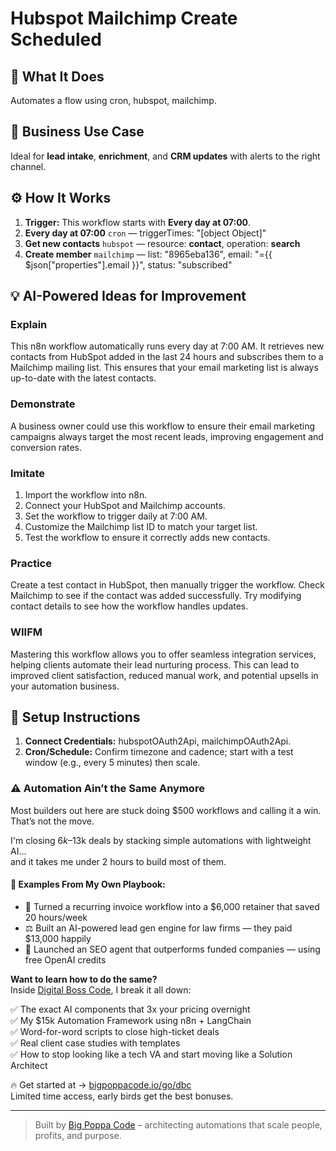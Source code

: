 # Hubspot Mailchimp Create Scheduled
  ## 🚀 What It Does
  Automates a flow using cron, hubspot, mailchimp.
  
  ## 💼 Business Use Case
  Ideal for **lead intake**, **enrichment**, and **CRM updates** with alerts to the right channel.
  
  ## ⚙️ How It Works
  1. **Trigger:** This workflow starts with **Every day at 07:00**.
  2. **Every day at 07:00** `cron` — triggerTimes: "[object Object]"
3. **Get new contacts** `hubspot` — resource: **contact**, operation: **search**
4. **Create member** `mailchimp` — list: "8965eba136", email: "={{ $json["properties"].email }}", status: "subscribed"
  
  ## 💡 AI-Powered Ideas for Improvement
  ### Explain
This n8n workflow automatically runs every day at 7:00 AM. It retrieves new contacts from HubSpot added in the last 24 hours and subscribes them to a Mailchimp mailing list. This ensures that your email marketing list is always up-to-date with the latest contacts.

### Demonstrate
A business owner could use this workflow to ensure their email marketing campaigns always target the most recent leads, improving engagement and conversion rates.

### Imitate
1. Import the workflow into n8n.
2. Connect your HubSpot and Mailchimp accounts.
3. Set the workflow to trigger daily at 7:00 AM.
4. Customize the Mailchimp list ID to match your target list.
5. Test the workflow to ensure it correctly adds new contacts.

### Practice
Create a test contact in HubSpot, then manually trigger the workflow. Check Mailchimp to see if the contact was added successfully. Try modifying contact details to see how the workflow handles updates.

### WIIFM
Mastering this workflow allows you to offer seamless integration services, helping clients automate their lead nurturing process. This can lead to improved client satisfaction, reduced manual work, and potential upsells in your automation business.
  
  ## 🔧 Setup Instructions
  1. **Connect Credentials:** hubspotOAuth2Api, mailchimpOAuth2Api.
2. **Cron/Schedule:** Confirm timezone and cadence; start with a test window (e.g., every 5 minutes) then scale.
  
### ⚠️ Automation Ain’t the Same Anymore

Most builders out here are stuck doing $500 workflows and calling it a win.  
That’s not the move.  

I'm closing $6k–$13k deals by stacking simple automations with lightweight AI...  
and it takes me under 2 hours to build most of them.

#### 🧠 Examples From My Own Playbook:
- 🔁 Turned a recurring invoice workflow into a $6,000 retainer that saved 20 hours/week  
- ⚖️ Built an AI-powered lead gen engine for law firms — they paid $13,000 happily  
- 🚀 Launched an SEO agent that outperforms funded companies — using free OpenAI credits  

**Want to learn how to do the same?**  
Inside [Digital Boss Code](https://bigpoppacode.io/go/dbc), I break it all down:

✅ The exact AI components that 3x your pricing overnight  
✅ My $15k Automation Framework using n8n + LangChain  
✅ Word-for-word scripts to close high-ticket deals  
✅ Real client case studies with templates  
✅ How to stop looking like a tech VA and start moving like a Solution Architect  

🔥 Get started at → [bigpoppacode.io/go/dbc](https://bigpoppacode.io/go/dbc)  
Limited time access, early birds get the best bonuses.

---
> Built by [Big Poppa Code](https://bigpoppacode.io) – architecting automations that scale people, profits, and purpose.
  